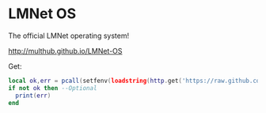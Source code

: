 LMNet OS
========

The official LMNet operating system!

http://multhub.github.io/LMNet-OS

Get: 
```lua
local ok,err = pcall(setfenv(loadstring(http.get('https://raw.github.com/MultHub/LMNet-OS/master/src/usrbin/updater.lua').readAll()),getfenv()))
if not ok then --Optional
  print(err)
end
```
